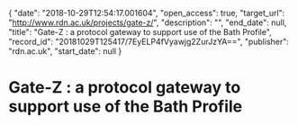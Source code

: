 {
  "date": "2018-10-29T12:54:17.001604", 
  "open_access": true, 
  "target_url": "http://www.rdn.ac.uk/projects/gate-z/", 
  "description": "", 
  "end_date": null, 
  "title": "Gate-Z : a protocol gateway to support use of the Bath Profile", 
  "record_id": "20181029T125417/7EyELP4fVyawjg2ZurJzYA==", 
  "publisher": "rdn.ac.uk", 
  "start_date": null
}

# Gate-Z : a protocol gateway to support use of the Bath Profile

